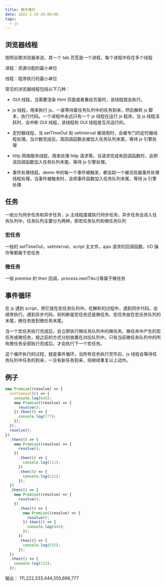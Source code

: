 ```yaml
---
title: 事件循环
date: 2022-1-19 20:00:00
tags:
  - js
---
```


## 浏览器线程

按照谷歌浏览器来说，其一个 tab 页签是一个进程，每个进程中存在多个线程

进程：资源分配的最小单位

线程：程序执行的最小单位

常见的浏览器线程包括以下几种：

- GUI 线程，当需要渲染 html 页面或者重绘页面时，该线程就会执行。

- js 线程，用来执行 js，一直等待着任务队列中的任务到来，然后解析 js 脚本，执行代码。一个进程中永远只有一个 js 线程在运行 js 程序。当 js 线程活跃时，会中断 GUI 线程，该线程和 GUI 线程是互斥运行的。

- 定时器线程，当 setTImeOut 和 setInterval 被调用时，会被专门的定时器线程处理。当计数完成后，其回调函数会被加入任务队列末尾，等待 js 引擎处理

- http 网络服务线程，用来处理 http 请求等。当请求完成有回调函数时，会把该回调函数加入任务队列末尾，等待 js 引擎处理。

- 事件处理线程，demo 中的每一个事件被触发，都会起一个被浏览器事件处理线程处理。当事件被触发时，会把事件函数加入任务队列末尾，等待 js 引擎处理

## 任务

一般分为同步任务和异步任务，js 主线程直接执行同步任务，异步任务会进入任务队列中，任务队列主要分为两种，即宏任务队列和微任务队列

### 宏任务

一般的 setTimeOut，setInterval，script 主文件，ajax 请求的回调函数，I/O 操作等都属于宏任务

### 微任务

一般 premise 的 then 回调，process.nextTikc()等属于微任务

## 事件循环

在 js 遇到 script，把它放在宏任务队列中。在解析的过程中，遇到同步代码，会顺序执行。遇到异步代码，则判断是宏任务还是微任务，宏任务放在宏任务队列的末尾，微任务放到微任务末尾。

当一个宏任务执行完成后，会立即执行微任务队列中的微任务。微任务中产生的宏任务或微任务，按之前的方式分别放置在对应队列中。只有当前微任务队列中的所有微任务全部执行完成后，才会执行下一个宏任务。

这个循环执行的过程，就是事件循环。当所有任务执行完毕后，js 线程会等待任务队列中任务的到来，一旦有新任务到来，则继续重复以上动作。

## 例子

```js
new Promise((resolve) => {
  setTimeout(() => {
    console.log(666);
    new Promise((resolve) => {
      resolve();
    }).then(() => {
      console.log(777);
    });
  });
  resolve();
})
  .then(() => {
    new Promise((resolve) => {
      resolve();
    })
      .then(() => {
        console.log(111);
      })
      .then(() => {
        console.log(222);
      });
  })
  .then(() => {
    new Promise((resolve) => {
      resolve();
    })
      .then(() => {
        new Promise((resolve) => {
          resolve();
        }).then(() => {
          console.log(444);
        });
      })
      .then(() => {
        console.log(555);
      });
  })
  .then(() => {
    console.log(333);
  });
```

输出：
111,222,333,444,555,666,777
